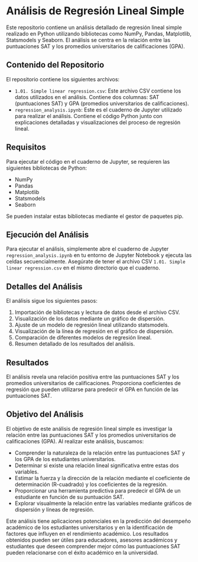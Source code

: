 # Análisis de Regresión Lineal Simple

Este repositorio contiene un análisis detallado de regresión lineal simple realizado en Python utilizando bibliotecas como NumPy, Pandas, Matplotlib, Statsmodels y Seaborn. El análisis se centra en la relación entre las puntuaciones SAT y los promedios universitarios de calificaciones (GPA).

## Contenido del Repositorio

El repositorio contiene los siguientes archivos:

- `1.01. Simple linear regression.csv`: Este archivo CSV contiene los datos utilizados en el análisis. Contiene dos columnas: SAT (puntuaciones SAT) y GPA (promedios universitarios de calificaciones).
- `regression_analysis.ipynb`: Este es el cuaderno de Jupyter utilizado para realizar el análisis. Contiene el código Python junto con explicaciones detalladas y visualizaciones del proceso de regresión lineal.

## Requisitos

Para ejecutar el código en el cuaderno de Jupyter, se requieren las siguientes bibliotecas de Python:

- NumPy
- Pandas
- Matplotlib
- Statsmodels
- Seaborn

Se pueden instalar estas bibliotecas mediante el gestor de paquetes pip.

## Ejecución del Análisis

Para ejecutar el análisis, simplemente abre el cuaderno de Jupyter `regression_analysis.ipynb` en tu entorno de Jupyter Notebook y ejecuta las celdas secuencialmente. Asegúrate de tener el archivo CSV `1.01. Simple linear regression.csv` en el mismo directorio que el cuaderno.

## Detalles del Análisis

El análisis sigue los siguientes pasos:

1. Importación de bibliotecas y lectura de datos desde el archivo CSV.
2. Visualización de los datos mediante un gráfico de dispersión.
3. Ajuste de un modelo de regresión lineal utilizando statsmodels.
4. Visualización de la línea de regresión en el gráfico de dispersión.
5. Comparación de diferentes modelos de regresión lineal.
6. Resumen detallado de los resultados del análisis.

## Resultados

El análisis revela una relación positiva entre las puntuaciones SAT y los promedios universitarios de calificaciones. Proporciona coeficientes de regresión que pueden utilizarse para predecir el GPA en función de las puntuaciones SAT.

## Objetivo del Análisis

El objetivo de este análisis de regresión lineal simple es investigar la relación entre las puntuaciones SAT y los promedios universitarios de calificaciones (GPA). Al realizar este análisis, buscamos:

- Comprender la naturaleza de la relación entre las puntuaciones SAT y los GPA de los estudiantes universitarios.
- Determinar si existe una relación lineal significativa entre estas dos variables.
- Estimar la fuerza y la dirección de la relación mediante el coeficiente de determinación (R-cuadrado) y los coeficientes de la regresión.
- Proporcionar una herramienta predictiva para predecir el GPA de un estudiante en función de su puntuación SAT.
- Explorar visualmente la relación entre las variables mediante gráficos de dispersión y líneas de regresión.

Este análisis tiene aplicaciones potenciales en la predicción del desempeño académico de los estudiantes universitarios y en la identificación de factores que influyen en el rendimiento académico. Los resultados obtenidos pueden ser útiles para educadores, asesores académicos y estudiantes que deseen comprender mejor cómo las puntuaciones SAT pueden relacionarse con el éxito académico en la universidad.
